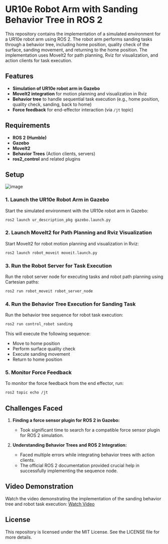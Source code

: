 # UR10e Robot Arm with Sanding Behavior Tree in ROS 2

This repository contains the implementation of a simulated environment for a UR10e robot arm using ROS 2. The robot arm performs sanding tasks through a behavior tree, including home position, quality check of the surface, sanding movement, and returning to the home position. The implementation uses MoveIt2 for path planning, Rviz for visualization, and action clients for task execution.

## Features
- **Simulation of UR10e robot arm in Gazebo**
- **MoveIt2 integration** for motion planning and visualization in Rviz
- **Behavior tree** to handle sequential task execution (e.g., home position, quality check, sanding, back to home)
- **Force feedback** for end-effector interaction (via `/jt` topic)

## Requirements
- **ROS 2 (Humble)**
- **Gazebo**
- **MoveIt2**
- **Behavior Trees** (Action clients, servers)
- **ros2_control** and related plugins

## Setup
![image](https://github.com/user-attachments/assets/877d53f1-d482-49c4-9e8b-384847ca115f)


### 1. Launch the UR10e Robot Arm in Gazebo
Start the simulated environment with the UR10e robot arm in Gazebo:

```bash
ros2 launch ur_description_pkg gazebo.launch.py
```

### 2. Launch MoveIt2 for Path Planning and Rviz Visualization
Start MoveIt2 for robot motion planning and visualization in Rviz:

```bash
ros2 launch robot_moveit moveit.launch.py
```

### 3. Run the Robot Server for Task Execution
Run the robot server node for executing tasks and robot path planning using Cartesian paths:

```bash
ros2 run robot_moveit robot_server_node
```

### 4. Run the Behavior Tree Execution for Sanding Task
Run the behavior tree sequence for robot task execution:

```bash
ros2 run control_robot sanding
```

This will execute the following sequence:
- Move to home position
- Perform surface quality check
- Execute sanding movement
- Return to home position

### 5. Monitor Force Feedback
To monitor the force feedback from the end effector, run:

```bash
ros2 topic echo /jt
```

## Challenges Faced
1. **Finding a force sensor plugin for ROS 2 in Gazebo:**
   - Took significant time to search for a compatible force sensor plugin for ROS 2 simulation.

2. **Understanding Behavior Trees and ROS 2 Integration:**
   - Faced multiple errors while integrating behavior trees with action clients.
   - The official ROS 2 documentation provided crucial help in successfully implementing the sequence node.

## Video Demonstration
Watch the video demonstrating the implementation of the sanding behavior tree and robot task execution:
[Watch Video](https://www.youtube.com/watch?v=TZqeba6U9-w)

## License
This repository is licensed under the MIT License. See the LICENSE file for more details.

